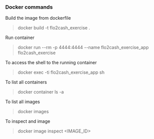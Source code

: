 ### Docker commands

Build the image from dockerfile
> docker build -t flo2cash_exercise .

Run container 
> docker run --rm -p 4444:4444 --name flo2cash_exercise_app flo2cash_exercise

To access the shell to the running container
> docker exec -ti flo2cash_exercise_app sh

To list all containers
> docker container ls -a

To list all images
> docker images

To inspect and image
> docker image inspect <IMAGE_ID>
